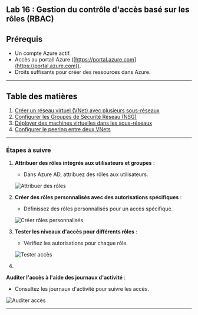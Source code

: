## Lab 16 : Gestion du contrôle d'accès basé sur les rôles (RBAC)

## Prérequis

- Un compte Azure actif.
- Accès au portail Azure ([https://portal.azure.com](https://portal.azure.com)).
- Droits suffisants pour créer des ressources dans Azure.

---

## Table des matières

1. [Créer un réseau virtuel (VNet) avec plusieurs sous-réseaux](#etape-1-créer-un-réseau-virtuel-vnet-avec-plusieurs-sous-réseaux)
2. [Configurer les Groupes de Sécurité Réseau (NSG)](#etape-2-configurer-les-groupes-de-sécurité-réseau-nsg)
3. [Déployer des machines virtuelles dans les sous-réseaux](#etape-3-déployer-des-machines-virtuelles-dans-les-sous-réseaux)
4. [Configurer le peering entre deux VNets](#etape-4-configurer-le-peering-entre-deux-vnets)

---


### Étapes à suivre

1. **Attribuer des rôles intégrés aux utilisateurs et groupes** :
   - Dans Azure AD, attribuez des rôles aux utilisateurs.

   ![Attribuer des rôles](images/attribuer-roles.png)

2. **Créer des rôles personnalisés avec des autorisations spécifiques** :
   - Définissez des rôles personnalisés pour un accès spécifique.

   ![Créer rôles personnalisés](images/creer-roles-personnalises.png)

3. **Tester les niveaux d'accès pour différents rôles** :
   - Vérifiez les autorisations pour chaque rôle.

   ![Tester accès](images/tester-acces.png)

4.

 **Auditer l'accès à l'aide des journaux d'activité** :
   - Consultez les journaux d'activité pour suivre les accès.

   ![Auditer accès](images/auditer-acces.png)

---